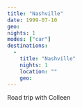 ```yaml
---
title: "Nashville"
date: 1999-07-10
geo:
nights: 1
modes: ["car"]
destinations:
  -
    title: "Nashville"
    nights: 1
    location: ""
    geo:
---
```


Road trip with Colleen
